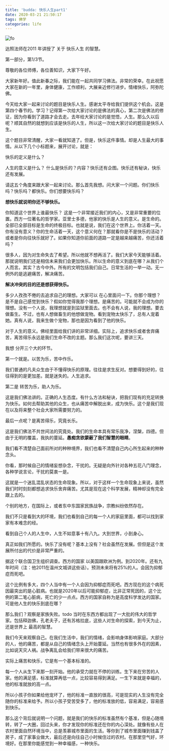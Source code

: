 ```yaml
---
title: 'budda: 快乐人生part1'
date: 2020-03-21 21:50:17
tags: 佛学
categories: life
---
```


![fo](https://gateway.pinata.cloud/ipfs/QmQzimhtuSuUXoArbvi6LUkQpBzeUpeTvpYTDM3SvyFERP "Optional title")

达照法师在2011 年讲授了 关于 快乐人生 的智慧。

第一部分，第1/3节。

<!--more-->

尊敬的各位师傅，各位善知识，大家下午好。

大家新年好。值此新春之际，我们能在一起共同学习佛法。非常的荣幸。在此祝愿大家在新的一年里，身体健康，工作顺利，大展亲近修行进步。情绪快乐，阿弥陀佛。

今天给大家一起来讨论的题目是快乐人生。感谢太平寺给我们提供这个机会。这是第四个春节的。学习？记得第一次给大家讨论的是佛法的真心，第二次是佛法的修证，因为你看到了道路才会去走。去年给大家讨论的是觉悟，人生。那么久以后呢？顺其自然的就想到应该是快乐的人生，所以这一次给大家讨论的题目是快乐人生。

这个题目非常清醒，大家一看就知道了。但是，快乐这件事情。却是人生最大的事情。从以下几个小标题来，展开讨论，就是：

快乐的定义是什么？

人生的意义是什么？
什么是快乐的？内容？快乐还有企图。快乐还有秘诀，快乐还有发展。

请这五个角度来跟大家一起来讨论。那么首先我想。问大家一个问题。你们快乐吗？快乐吗？都快乐。你们想要快乐吗？

**想快乐就说明你还不够快乐。**

你知道这个世界上谁最快乐？
这是一个非常接近我们的内心，又是非常重要的位置。西方一位著名的哲学家。亚里士多德，他家的快乐是人生的意义。是生命的。全部已全部目标是生命的终极目标。也就是说，我们在这个世界上。你活着一天。你有没有意义？你的生命活着一天，这个意义何在？那就看你是不是快乐的活动？或者是你向往快乐就好了。如果你知道你前面的道路一定是越来越痛苦，你还活着吗？

很多人，因为对生命失去了希望。所以他就不想再活了。我们大家今天能够活着。那就说明我们还是相信未来我们会更加快乐。所以生命的意义到底在哪？从我们个人而言。其实？古今中外。所有的文明包括我们自己。日常生活的一举一动。无一例外的是逃避痛苦，解决痛苦。

**解决冲突的目的还是想获得快乐。**

多少人孜孜不倦的去追求自己的理想。大家可以 在心里面问一下。你那个理想？是不是自己感觉到快乐？假如你觉得我那个理想。是痛苦的。可能就不会成为你的理想。没有一个人说，我理想就是到监狱里面去。也不会有人说，我的理想。要去做畜生。不过，也有人想做畜生的他想做宠物。看到宠物太快乐了，总有人宠着她。真有人说，我来生做个宠物，那也是因为看到了他的快乐。


对于人生的意义。佛经里面给我们讲的非常详细。实际上，追求快乐或者舍弃痛苦，离苦得乐永远是我们生命不改的主题。那么我们这次呢，要讲三天。

我想 分开三个大的环节。

第一个就是。以苦为乐，苦中作乐。

我们普通的凡夫众生由于不懂得快乐的原理。往往是求生反对。想要得到好的，往往得到的是更加差。就是迷失的。人生追求。

第二是 转苦为乐，助人为乐。

这是我们佛法讲的。正确的人生态度。有什么方法和秘诀，把我们现有的充足转换为快乐。如何去帮助其他的众生，也从痛苦中解脱出来，成为快乐。这个是我们现在以及将来整个社会大家所需要努力的。

最后一点呢？是离苦得乐，究竟长乐。

这是我们佛法不共世间法的究竟处。我们的生命本具有常乐我净，涅槃，四德。但由于无明的覆盖，我执的蔓延。**愚痴贪欲蒙蔽了我们智慧的眼睛**。

我们看不清楚自己面前所对的种种境界，我们也看不清楚自己内心所生起来的种种念头。

你看，那时候自己的情绪妄想杂念，干扰的。无疑是向外针对各种五花八门理念，各种学说言论，干扰的莫衷一是。

这就是一个迷乱混乱状态的生命现象。所以，对于这样一个生命现象上来说，虽然我们时时刻刻都想追求快乐舍弃痛苦。尤其是现在这个科学发展，精神却没有完全跟上去的。

个别的地方，在国际上，或者东中东国家民族战争，宗教纠纷依然存在。

我们不只是看到大的环境，我们也看到自己的每一个人的家庭里面，都可以找到家家有本难念的经。

看到自己个人的人生中，人生不如意事十有八九。大到世界，小到身心。

真正如我们所愿的。快乐了没有呢？基本上没有？社会虽然在发展。但但是这个发展所付出的代价是非常严重的。

据这个联合国卫生组织调查。西方的国家 以美国跟欧洲为例。到2020年。还有九年时间（注：他2011在温州文城讲这些话）。预测未来将有25%的人。会因为抑郁症而死吧。

这个比例有多大，四个人当中有一个人会因为抑郁症而死吧。西方现在的这个病死因最突出的是心脏病。也就是2020年以后可能抑郁症，比非正常死因的，这个比例的第二笔心脏病，死亡的少一点点。西方的国家自称为是高度科学发达的国家。可是他人生的快乐到底在哪？

那么我们？观察是家族失败。todo 当时在东西方都出现了一大批的伟大的哲学家。包括释迦佛，孔老夫子，还有苏格拉底，这些人对生命的探索，到今天为止，还是世界上 最高的智慧。

我们今天来观察自己。在我们生活中，我们的情绪，会影响身体影响家庭。大部分的人，他的痛苦，都是从自己的情绪念头上开始蔓延。当然也有很多外在的因素，比如说天灾人祸。战争离乱会给我们带来很大的痛苦。

实际上痛苦和快乐，它是有一个基本标准的。

每一个人从生下来那一刻开始。他的承受力就在不停的训练。生下来在穷苦的人家。他的满足感，标准就算再低一点，比较容易得到满足。一生下来就是幸福的，他的标准就放的高一点。

所以小孩子你如果给他宠坏了，他的标准一直放的很高，可是现实的人生没有完全随你的标准来给予。所以小孩子受苦受多了，他的标准放的低，容易满足，容易感到快乐。

那么这个背后就说明一个问题，就是我们的快乐的标准虽然有个基准，但是心随境转，转了一大圈，回过头来，你才发现你的标准还在你的内心深处。就像有些人在农村里面自然环境当中，总是羡慕城市里面的生活。等你到了城市里面赚到钱盖了房子，成了家事业做大，最后还是向往自己小时候住过的农村。在那里空气好，环境好。在那里你能感觉到一种幸福感，一种快乐。



